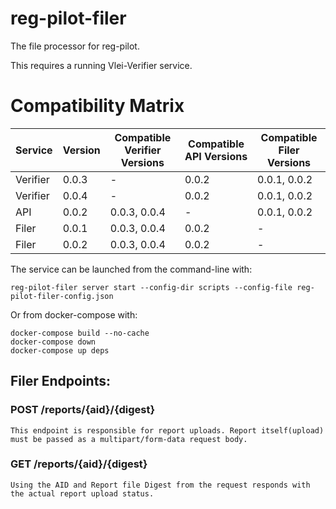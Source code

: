 # reg-pilot-filer
The file processor for reg-pilot.

This requires a running Vlei-Verifier service.

# Compatibility Matrix


| Service  | Version | Compatible Verifier Versions | Compatible API Versions | Compatible Filer Versions |
|----------|---------|------------------------------|--------------------------|---------------------------|
| Verifier | 0.0.3   | -                            | 0.0.2                   | 0.0.1, 0.0.2              |
| Verifier | 0.0.4   | -                            | 0.0.2                   | 0.0.1, 0.0.2              |
| API      | 0.0.2   | 0.0.3, 0.0.4                | -                        | 0.0.1, 0.0.2              |
| Filer    | 0.0.1   | 0.0.3, 0.0.4                | 0.0.2                   | -                         |
| Filer    | 0.0.2   | 0.0.3, 0.0.4                | 0.0.2                   | -                         |


The service can be launched from the command-line with:

```
reg-pilot-filer server start --config-dir scripts --config-file reg-pilot-filer-config.json
```

Or from docker-compose with:

```
docker-compose build --no-cache
docker-compose down
docker-compose up deps
```


## Filer Endpoints:

### POST /reports/{aid}/{digest}
    This endpoint is responsible for report uploads. Report itself(upload) must be passed as a multipart/form-data request body.
### GET /reports/{aid}/{digest}
    Using the AID and Report file Digest from the request responds with the actual report upload status.

